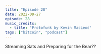 ```yaml
---
title: "Episode 28"
date: 2022-09-27
episode: 28
music_credits:
  - title: "Protofunk by Kevin MacLeod"
tags: ["bitcoin", "podcast"]
---
```


Streaming Sats and Preparing for the Bear??